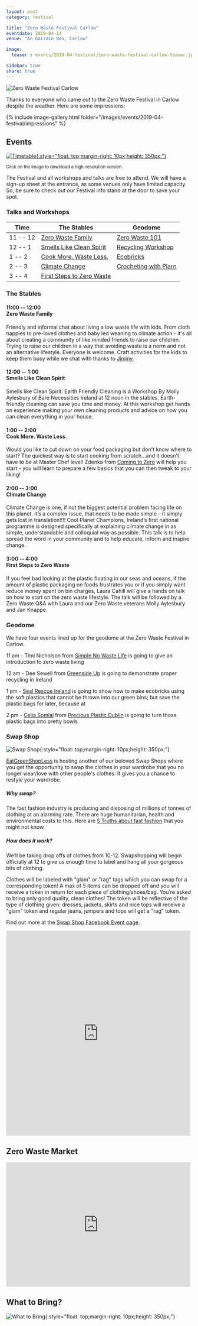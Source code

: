 ```yaml
---
layout: post
category: festival

title: "Zero Waste Festival Carlow"
eventdate: 2019-04-14
venue: "An Gairdin Beo, Carlow"

image:
  teaser : events/2019-04-festival/zero-waste-festival-carlow-teaser.jpg

sidebar: true
share: true
---
```


<picture> <source media="(min-width: 650px)" srcset="/images/events/2019-04-festival/carlow-zero-waste-festival-logo-wide.jpg"> <img src="/images/events/2019-04-festival/carlow-zero-waste-festival-logo-long.jpg" alt="Zero Waste Festival Carlow" style="width:auto;"> </picture>

Thanks to everyone who came out to the Zero Waste Festival in Carlow despite the weather. Here are some impressions: 

{% include image-gallery.html folder="/images/events/2019-04-festival/impressions" %}



## Events

[![Timetable](/images/events/2019-04-festival/carlow-timetable.jpg "Timetable"){:style="float: top;margin-right: 10px;height: 350px;"}](/images/events/2019-04-festival/carlow-timetable.jpg)

<sup>Click on the image to download a high-resolution version.</sup>

The Festival and all workshops and talks are free to attend. We will have a sign-up sheet at the entrance, as some venues only have limited capacity. So, be sure to check out our Festival info stand at the door to save your spot.

### Talks and Workshops

| Time     | The Stables                                   | Geodome                                        |
|----------|-----------------------------------------------|------------------------------------------------|
| 11 -- 12 | [Zero Waste Family](#family)                  | [Zero Waste 101](#geodome)                         |
| 12 -- 1  | [Smells Like Clean Spirit](#spirit)           | [Recycling Workshop](#geodome)               |
| 1 -- 2   | [Cook More. Waste Less.](#cook)               | [Ecobricks](#geodome)                        |
| 2 -- 3   | [Climate Change](#climate)                    | [Crocheting with Plarn](#geodome)                |
| 3 -- 4   | [First Steps to Zero Waste](#steps)           |                                                |

### The Stables

<a name="family"></a>

#### 11:00 -- 12:00 <br/> Zero Waste Family

Friendly and informal chat about living a low waste life with kids. From cloth nappies to pre-loved clothes and baby led weaning to climate action - it's all about creating a community of like minded friends to raise our children. Trying to raise our children in a way that avoiding waste is a norm and not an alternative lifestyle. Everyone is welcome. Craft activities for the kids to keep them busy while we chat with thanks to [Jiminy](http://www.jiminy.ie/).


<a name="spirit"></a>

#### 12:00 -- 1:00 <br/> Smells Like Clean Spirit

Smells like Clean Spirit: Earth Friendly Cleaning is a Workshop By Molly Aylesbury of Bare Necessities Ireland at 12 noon in the stables. Earth-friendly cleaning can save you time and money. At this workshop get hands on experience making your own cleaning products and advice on how you can clean everything in your house. 


<a name="cook"></a>

#### 1:00 -- 2:00 <br/> Cook More. Waste Less.

Would you like to cut down on your food packaging but don't know where to start? The quickest way is to start cooking from scratch...and it doesn't have to be at Master Chef level! Zdenka from [Coming to Zero](https://comingtozero.com/) will help you start - you will learn to prepare a few basics that you can then tweak to your liking!

<a name="climate"></a>

#### 2:00 -- 3:00 <br/> Climate Change

Climate Change is one, if not the biggest potential problem facing life on this planet. It’s a complex issue, that needs to be made simple – it simply gets lost in translation!!!! Cool Planet Champions, Ireland’s first national programme is designed specifically at explaining climate change in as simple, understandable and colloquial way as possible. This talk is to help spread the word in your community and to help educate, inform and inspire change.


<a name="steps"></a>

#### 3:00 -- 4:00 <br/> First Steps to Zero Waste

If you feel bad looking at the plastic floating in our seas and oceans, if the amount of plastic packaging on foods frustrates you or if you simply want reduce money spent on bin charges, Laura Cahill will give a hands on talk on how to start on the zero waste lifestyle. The talk will be followed by a Zero Waste Q&A with Laura and our Zero Waste veterans Molly Aylesbury and Jan Knappe.



<a name="geodome"></a>

### Geodome

We have four events lined up for the geodome at the Zero Waste Festival in Carlow. 

11 am - Timi Nicholson from [Simple No Waste Life](https://simplenowastelife.com/) is going to give an introduction to zero waste living 

12 am - Dee Sewell from [Greenside Up](https://greensideup.ie/) is going to demonstrate proper recycling in Ireland 

1 pm - [Seal Rescue Ireland](http://www.sealrescueireland.org) is going to show how to make ecobricks using the soft plastics that cannot be thrown into our green bins; but save the plastic bags for later, because at

2 pm - [Celia Somlai](https://celiasomlai.com/) from [Precious Plastic Dublin](https://www.preciousplasticdublin.org) is going to turn those plastic bags into pretty bowls





### Swap Shop

![Swap Shop](/images/events/2019-04-festival/carlow-swap-shop.jpg "Swap Shop"){:style="float: top;margin-right: 10px;height: 350px;"}

[EatGreenShopLess](https://www.instagram.com/eatgreenshopless/) is hosting another of our beloved Swap Shops where you get the opportunity to swap the clothes in your wardrobe that you no longer wear/love with other people's clothes. It gives you a chance to restyle your wardrobe.

##### Why swap?

The fast fashion industry is producing and disposing of millions of tonnes of clothing at an alarming rate. There are huge humanitarian, health and environmental costs to this. Here are [5 Truths about fast fashion](https://www.huffpost.com/entry/5-truths-the-fast-fashion_n_5690575) that you might not know.

##### How does it work?

We’ll be taking drop offs of clothes from 10-12. Swapshopping will begin officially at 12 to give us enough time to label and hang all your gorgeous bits of clothing.

Clothes will be labeled with "glam" or "rag" tags which you can swap for a corresponding token!
A max of 5 items can be dropped off and you will receive a token in return for each piece of clothing/shoes/bag. 
You’re asked to bring only good quality, clean clothes! 
The token will be reflective of the type of clothing given: dresses, jackets, skirts and nice tops will receive a "glam" token and regular jeans, jumpers and tops will get a "rag" token.

Find out more at the [Swap Shop Facebook Event page](https://www.facebook.com/events/639991029771967/ ).

<iframe src="https://www.facebook.com/plugins/post.php?href=https%3A%2F%2Fwww.facebook.com%2FZeroWasteFestivalIreland%2Fposts%2F1121359754702384&width=500" width="500" height="555" style="border:none;overflow:hidden" scrolling="no" frameborder="0" allowTransparency="true" allow="encrypted-media"></iframe>




## Zero Waste Market

<iframe src="https://www.facebook.com/plugins/post.php?href=https%3A%2F%2Fwww.facebook.com%2FZeroWasteFestivalIreland%2Fposts%2F1121356864702673&width=500" width="500" height="337" style="border:none;overflow:hidden" scrolling="no" frameborder="0" allowTransparency="true" allow="encrypted-media"></iframe>


## What to Bring?


![What to Bring](/images/events/2019-04-festival/carlow-what-bring.jpg "What to Bring"){:style="float: top;margin-right: 10px;height: 350px;"}




